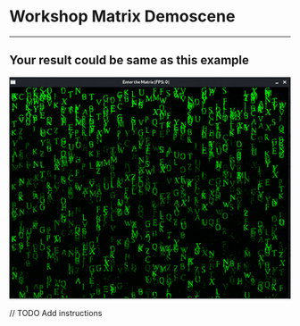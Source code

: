 # Workshop Matrix Demoscene
___

## Your result could be same as this example
![Demo example](./assets/example.gif)

// TODO Add instructions

